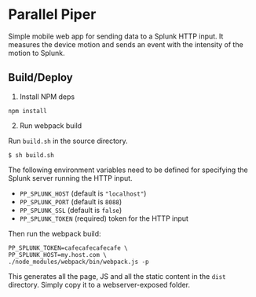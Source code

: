 # Parallel Piper

Simple mobile web app for sending data to a Splunk HTTP input. It measures the device motion and sends an event with 
the intensity of the motion to Splunk.

## Build/Deploy

1) Install NPM deps
```
npm install
```

2) Run webpack build

Run `build.sh` in the source directory.

```
$ sh build.sh
```

The following environment variables need to be defined for specifying the Splunk 
server running the HTTP input. 

- `PP_SPLUNK_HOST` (default is `"localhost"`)
- `PP_SPLUNK_PORT` (default is `8088`)
- `PP_SPLUNK_SSL` (default is `false`)
- `PP_SPLUNK_TOKEN` (required) token for the HTTP input

Then run the webpack build:

```
PP_SPLUNK_TOKEN=cafecafecafecafe \
PP_SPLUNK_HOST=my.host.com \
./node_modules/webpack/bin/webpack.js -p
```

This generates all the page, JS and all the static content in the `dist` directory. Simply
copy it to a webserver-exposed folder.